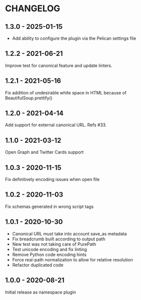 CHANGELOG
=========

1.3.0 - 2025-01-15
------------------

- Add ability to configure the plugin via the Pelican settings file

1.2.2 - 2021-06-21
------------------

Improve test for canonical feature and update linters.

1.2.1 - 2021-05-16
------------------

Fix addition of undesirable white space in HTML because of BeautifulSoup.prettify()

1.2.0 - 2021-04-14
------------------

Add support for external canonical URL. Refs #33.

1.1.0 - 2021-03-12
------------------

Open Graph and Twitter Cards support

1.0.3 - 2020-11-15
------------------

Fix definitively encoding issues when open file

1.0.2 - 2020-11-03
------------------

Fix schemas generated in wrong script tags

1.0.1 - 2020-10-30
------------------

* Canonical URL must take into account save_as metadata
* Fix breadcrumb built according to output path
* New test was not taking care of PurePath
* Test unicode encoding and fix linting
* Remove Python code encoding hints
* Force real-path normalization to allow for relative resolution
* Refactor duplicated code

1.0.0 - 2020-08-21
------------------

Initial release as namespace plugin
